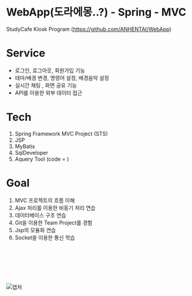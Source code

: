 
# WebApp(도라에몽..?) - Spring - MVC
StudyCafe Kiosk Program (https://github.com/ANHENTAI/WebApp)

# Service
- 로그인, 로그아웃, 회원가입 기능
- 테마/배경 변경, 명령어 설정, 배경음악 설정 
- 실시간 채팅 , 화면 공유 기능
- API를 이용한 외부 데이터 접근

# Tech

1. Spring Framework MVC Project (STS)
2. JSP
3. MyBatis
4. SqlDeveloper
5. Aquery Tool (code = )

# Goal

1. MVC 프로젝트의 흐름 이해
2. Ajax 처리를 이용한 비동기 처리 연습
3. 데이터베이스 구조 연습
4. Git을 이용한 Team Project를 경험
5. Jsp의 모듈화 연습
6. Socket을 이용한 통신 학습

<br><br><br><br><br>

![캡처](https://user-images.githubusercontent.com/86466160/133597945-f93bcc84-abae-41e2-832a-b8a44187a240.PNG)
